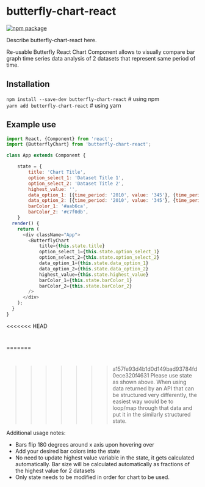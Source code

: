 # butterfly-chart-react

[![npm package][npm-badge]][npm]

Describe butterfly-chart-react here.

[npm-badge]: https://img.shields.io/npm/v/npm-package.png?style=flat-square
[npm]: https://www.npmjs.org/package/npm-package

Re-usable Butterfly React Chart Component allows to visually compare bar graph time series data analysis of 2 datasets that represent same period of time.  

## Installation  

`npm install --save-dev butterfly-chart-react` # using npm   
`yarn add butterfly-chart-react`               # using yarn

## Example use  

```javascript
import React, {Component} from 'react';
import {ButterflyChart} from 'butterfly-chart-react';  

class App extends Component {

    state = { 
        title: 'Chart Title',
        option_select_1: 'Dataset Title 1',
        option_select_2: 'Dataset Title 2',
        highest_value: '',
        data_option_1: [{time_period: '2010', value: '345'}, {time_period: '2011', value: '650'}],
        data_option_2: [{time_period: '2010', value: '345'}, {time_period: '2011', value: '650'}],
        barColor_1: '#aab6ca',
        barColor_2: '#c7f0db',
    }
  render() {
    return (
      <div className="App">
        <ButterflyChart 
            title={this.state.title}
            option_select_1={this.state.option_select_1}
            option_select_2={this.state.option_select_2}
            data_option_1={this.state.data_option_1}
            data_option_2={this.state.data_option_2}
            highest_value={this.state.highest_value}
            barColor_1={this.state.barColor_1}
            barColor_2={this.state.barColor_2}                            
        />
      </div>
    );
  }
}
```  
<<<<<<< HEAD
#  
  
=======

#   
>>>>>>> a157fe93d4b1d0d149bad93784fd0ece320f4631
Please use state as shown above. When using data returned by an API that can be structured very differently, the easiest way would be to loop/map through that data and put it in the similarly structured state.

Additional usage notes:
 - Bars flip 180 degrees around x axis upon hovering over
 - Add your desired bar colors into the state
 - No need to update highest value variable in the state, it gets calculated automatically. Bar size will be calculated automatically as fractions of the highest value for 2 datasets
 - Only state needs to be modified in order for chart to be used.

